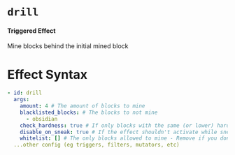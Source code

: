 # `drill`
#### Triggered Effect

Mine blocks behind the initial mined block

# Effect Syntax
```yaml
- id: drill
  args:
    amount: 4 # The amount of blocks to mine
    blacklisted_blocks: # The blocks to not mine
      - obsidian
    check_hardness: true # If only blocks with the same (or lower) hardness than the mined block can be broken
    disable_on_sneak: true # If the effect shouldn't activate while sneaking
    whitelist: [] # The only blocks allowed to mine - Remove if you don't want this
  ...other config (eg triggers, filters, mutators, etc)
```